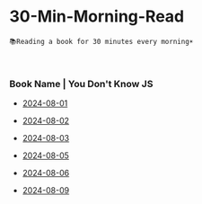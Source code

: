 # 30-Min-Morning-Read

```
📚Reading a book for 30 minutes every morning☀️
```

<br />

### Book Name | You Don't Know JS

- [2024-08-01](https://github.com/mireyhgnay/30-Min-Morning-Read/blob/main/You%20Don't%20Know%20JS/2024-08-01.md)

- [2024-08-02](https://github.com/mireyhgnay/30-Min-Morning-Read/blob/main/You%20Don't%20Know%20JS/2024-08-02.md)

- [2024-08-03](https://github.com/mireyhgnay/30-Min-Morning-Read/blob/main/You%20Don't%20Know%20JS/2024-08-03.md)

- [2024-08-05](https://github.com/mireyhgnay/30-Min-Morning-Read/blob/main/You%20Don't%20Know%20JS/2024-08-05.md)

- [2024-08-06](https://github.com/mireyhgnay/30-Min-Morning-Read/blob/main/You%20Don't%20Know%20JS/2024-08-06.md)

- [2024-08-09]()